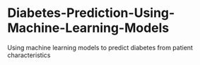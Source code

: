 # Diabetes-Prediction-Using-Machine-Learning-Models
Using machine learning models to predict diabetes from patient characteristics
